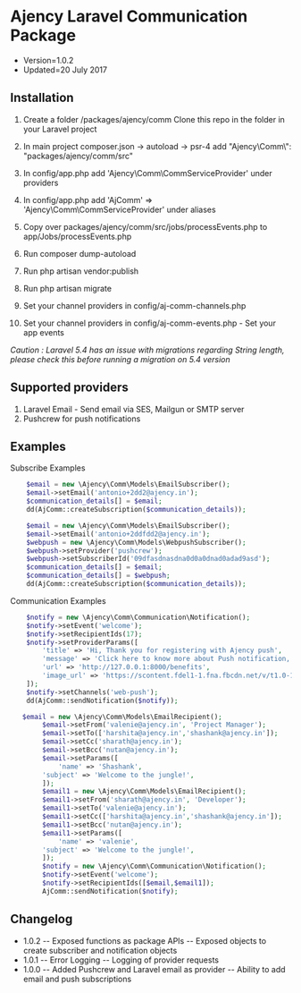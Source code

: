 # Ajency Laravel Communication Package

- Version=1.0.2
- Updated=20 July 2017

## Installation

1. Create a folder /packages/ajency/comm Clone this repo in the folder in your Laravel project

2. In main project composer.json -> autoload -> psr-4 add "Ajency\\Comm\\": "packages/ajency/comm/src"

3. In config/app.php add 'Ajency\Comm\CommServiceProvider' under providers

4. In config/app.php add 'AjComm' => 'Ajency\Comm\CommServiceProvider' under aliases

5. Copy over packages/ajency/comm/src/jobs/processEvents.php to app/Jobs/processEvents.php

5. Run composer dump-autoload

6. Run php artisan vendor:publish

7. Run php artisan migrate

8. Set your channel providers in config/aj-comm-channels.php

9. Set your channel providers in config/aj-comm-events.php - Set your app events

*Caution : Laravel 5.4 has an issue with migrations regarding String length, please check this before running a migration on 5.4 version*

## Supported providers
1. Laravel Email - Send email via SES, Mailgun or SMTP server
2. Pushcrew for push notifications

## Examples

Subscribe Examples

```php
    $email = new \Ajency\Comm\Models\EmailSubscriber();
    $email->setEmail('antonio+2dd2@ajency.in');
    $communication_details[] = $email;
    dd(AjComm::createSubscription($communication_details));
```

```php
    $email = new \Ajency\Comm\Models\EmailSubscriber();
    $email->setEmail('antonio+2ddfdd2@ajency.in');
    $webpush = new \Ajency\Comm\Models\WebpushSubscriber();
    $webpush->setProvider('pushcrew');
    $webpush->setSubscriberId('09dfasdnasdna0d0a0dnad0adad9asd');
    $communication_details[] = $email;
    $communication_details[] = $webpush;
    dd(AjComm::createSubscription($communication_details));
```

Communication Examples

```php
    $notify = new \Ajency\Comm\Communication\Notification();
    $notify->setEvent('welcome');
    $notify->setRecipientIds(17);
    $notify->setProviderParams([
        'title' => 'Hi, Thank you for registering with Ajency push',
        'message' => 'Click here to know more about Push notification, edit your push settings using the gear icon above',
        'url' => 'http://127.0.0.1:8000/benefits',
        'image_url' => 'https://scontent.fdel1-1.fna.fbcdn.net/v/t1.0-1/c28.28.345.345/s50x50/485505_10151614542753486_1618802863_n.jpg?oh=d6831999d41e5e44c63ec62e0ac379f8&oe=59F74C83',
    ]);
    $notify->setChannels('web-push');
    dd(AjComm::sendNotification($notify));
```

```php
   $email = new \Ajency\Comm\Models\EmailRecipient();
        $email->setFrom('valenie@ajency.in', 'Project Manager');
        $email->setTo(['harshita@ajency.in','shashank@ajency.in']);
        $email->setCc('sharath@ajency.in');
        $email->setBcc('nutan@ajency.in');
        $email->setParams([
            'name' => 'Shashank',
        'subject' => 'Welcome to the jungle!',
        ]);
        $email1 = new \Ajency\Comm\Models\EmailRecipient();
        $email1->setFrom('sharath@ajency.in', 'Developer');
        $email1->setTo('valenie@ajency.in');
        $email1->setCc(['harshita@ajency.in','shashank@ajency.in']);
        $email1->setBcc('nutan@ajency.in');
        $email1->setParams([
            'name' => 'valenie',
        'subject' => 'Welcome to the jungle!',
        ]);
        $notify = new \Ajency\Comm\Communication\Notification();
        $notify->setEvent('welcome');
        $notify->setRecipientIds([$email,$email1]);
        AjComm::sendNotification($notify);
```

## Changelog
- 1.0.2
-- Exposed functions as package APIs
-- Exposed objects to create subscriber and notification objects
- 1.0.1
-- Error Logging
-- Logging of provider requests
- 1.0.0
-- Added Pushcrew and Laravel email as provider
-- Ability to add email and push subscriptions